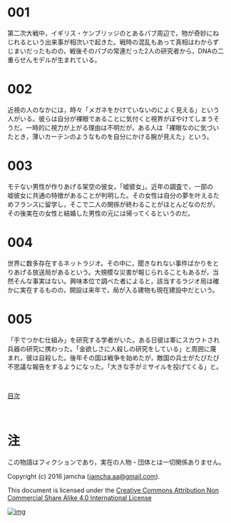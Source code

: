 # 001

第二次大戦中，イギリス・ケンブリッジのとあるパブ周辺で，物が奇妙にね  
じれるという出来事が相次いで起きた。戦時の混乱もあって真相はわからず  
じまいだったものの，戦後そのパブの常連だった2人の研究者から，DNAの二  
重らせんモデルが生まれている。  

# 002

近視の人のなかには，時々「メガネをかけていないのによく見える」という  
人がいる。彼らは自分が裸眼であることに気付くと視界がぼやけてしまうそ  
うだ。一時的に視力が上がる理由は不明だが，ある人は「裸眼なのに気づい  
たとき，薄いカーテンのようなものを自分にかける腕が見えた」という。  

# 003

モテない男性が作りあげる架空の彼女，「嘘彼女」。近年の調査で，一部の  
嘘彼女に共通の特徴があることが判明した。その女性は自分の夢を叶えるた  
めフランスに留学し，そこで二人の関係が終わることがほとんどなのだが，  
その後実在の女性と結婚した男性の元には帰ってくるというのだ。  

# 004

世界に数多存在するネットラジオ。その中に，聞きなれない事件ばかりをと  
りあげる放送局があるという。大規模な災害が報じられることもあるが，当  
然そんな事実はない。興味本位で調べた者によると，該当するラジオ局は確  
かに実在するものの，開設は来年で，局が入る建物も現在建設中だという。  

# 005

「手でつかむ仕組み」を研究する学者がいた。ある日彼は軍にスカウトされ  
兵器の研究に携わった。「金欲しさに人殺しの研究をしている」と周囲に蔑  
まれ，彼は自殺した。後年その国は戦争を始めたが，敵国の兵士がたびたび  
不思議な報告をするようになった。「大きな手がミサイルを投げてくる」と。  

<br>  

[目次](https://github.com/jamcha-aa/Lore)  

<br>  

# 注

この物語はフィクションであり，実在の人物・団体とは一切関係ありません。  

Copyright (c) 2016 jamcha (jamcha.aa@gmail.com).  

This document is licensed under the [Creative Commons Attribution Non Commercial Share Alike 4.0 International License](http://creativecommons.org/licenses/by-nc-sa/4.0/deed)  

[![img](http://i.creativecommons.org/l/by-nc-sa/3.0/80x15.png)](http://creativecommons.org/licenses/by-nc-sa/4.0/deed)